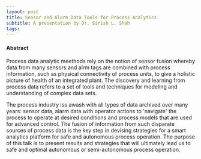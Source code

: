 ```yaml
---
layout: post
title: Sensor and Alarm Data Tools for Process Analytics
subtitle: A presentation by Dr. Sirish L. Shah
tags: 
---
```


#### Abstract
Process data analytic meethods rely on the notion of sensor fusion whereby data from many sensors and alrm tags are combined with process information, such as physical connectivity of process units, to give a holistic picture of health of an integrated plant. The discovery and learning from process data refers to a set of tools and techniques for modeling and understanding of complex data sets. 

The process industry iss awash with all types of data archived over many years: sensor data, alarm data with operator actions to 'navigate' the process to operate at desired conditions and process models that are used for advanced control. The fusion of information from such disparate sources of process data is the key step in devising strategies for a smart analytics platform for safe and autonomous process operation. The purpose of this talk is to present results and strategies that will ultimately lead us to safe and optimal autonomous or semi-autonomous process operation.
